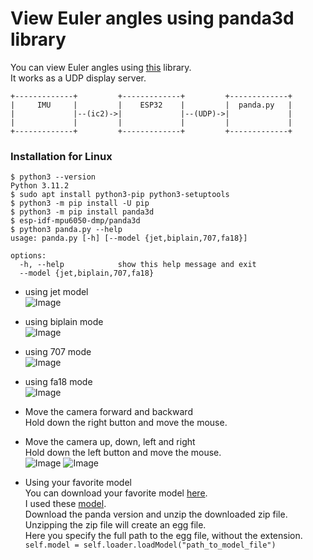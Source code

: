 # View Euler angles using panda3d library   
You can view Euler angles using [this](https://www.panda3d.org/) library.   
It works as a UDP display server.   

```
+-------------+         +-------------+         +-------------+
|     IMU     |         |    ESP32    |         |  panda.py   |
|             |--(ic2)->|             |--(UDP)->|             |
|             |         |             |         |             |
+-------------+         +-------------+         +-------------+
```

### Installation for Linux
```
$ python3 --version
Python 3.11.2
$ sudo apt install python3-pip python3-setuptools
$ python3 -m pip install -U pip
$ python3 -m pip install panda3d
$ esp-idf-mpu6050-dmp/panda3d
$ python3 panda.py --help
usage: panda.py [-h] [--model {jet,biplain,707,fa18}]

options:
  -h, --help            show this help message and exit
  --model {jet,biplain,707,fa18}
```

- using jet model   
	![Image](https://github.com/user-attachments/assets/6d81eec0-5b80-4e5f-ae97-689742253f9a)

- using biplain mode   
	![Image](https://github.com/user-attachments/assets/a37359f2-51f9-439b-88d7-a57bf165265f)

- using 707 mode   
	![Image](https://github.com/user-attachments/assets/a058972d-3708-47f0-b6a0-36f7fbe25c08)

- using fa18 mode   
	![Image](https://github.com/user-attachments/assets/0ed14905-319f-423c-9d79-d5ca66b34f54)

- Move the camera forward and backward   
	Hold down the right button and move the mouse.   

- Move the camera up, down, left and right   
	Hold down the left button and move the mouse.   
	![Image](https://github.com/user-attachments/assets/9558a7db-7402-470e-acf0-299d3e36464e)
	![Image](https://github.com/user-attachments/assets/41420480-9f9b-4189-834e-7fe033e3a43e)

- Using your favorite model   
	You can download your favorite model [here](https://www.alice.org/pandagallery/).   
	I used these [model](https://www.alice.org/pandagallery/Vehicles/index.html).   
	Download the panda version and unzip the downloaded zip file.   
	Unzipping the zip file will create an egg file.   
	Here you specify the full path to the egg file, without the extension.   
	```self.model = self.loader.loadModel("path_to_model_file")```    


